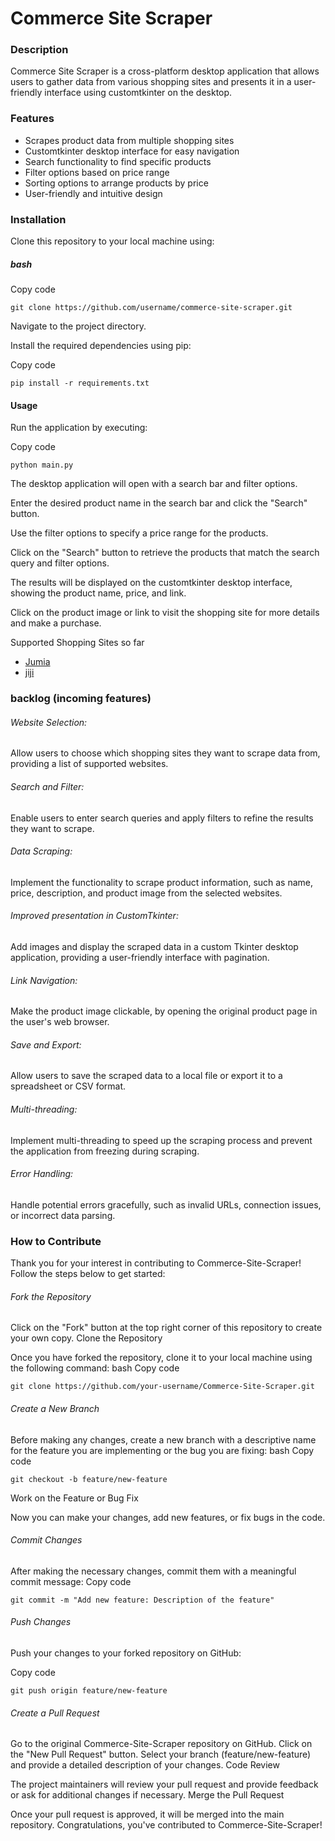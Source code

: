 # Commerce Site Scraper
### Description
Commerce Site Scraper is a cross-platform desktop application that allows users to gather data from various shopping sites and presents it in a user-friendly interface using customtkinter on the desktop.

### Features

- Scrapes product data from multiple shopping sites
- Customtkinter desktop interface for easy navigation
- Search functionality to find specific products
- Filter options based on price range
- Sorting options to arrange products by price
- User-friendly and intuitive design

### Installation
Clone this repository to your local machine using:

##### bash
Copy code
```
git clone https://github.com/username/commerce-site-scraper.git
```
Navigate to the project directory.

Install the required dependencies using pip:

Copy code

```
pip install -r requirements.txt
```

#### Usage
Run the application by executing:

Copy code
```
python main.py
```

The desktop application will open with a search bar and filter options.

Enter the desired product name in the search bar and click the "Search" button.

Use the filter options to specify a price range for the products.

Click on the "Search" button to retrieve the products that match the search query and filter options.

The results will be displayed on the customtkinter desktop interface, showing the product name, price, and link.

Click on the product image or link to visit the shopping site for more details and make a purchase.

Supported Shopping Sites so far
- [Jumia](https://www.google.com)
- [jiji](https://github.com)

### backlog (incoming features)
###### Website Selection: 
Allow users to choose which shopping sites they want to scrape data from, providing a list of supported websites.

###### Search and Filter: 
Enable users to enter search queries and apply filters to refine the results they want to scrape.
###### Data Scraping: 
Implement the functionality to scrape product information, such as name, price, description, and product image from the selected websites.
###### Improved presentation in CustomTkinter: 
Add images and display the scraped data in a custom Tkinter desktop application, providing a user-friendly interface with pagination.
###### Link Navigation: 
Make the product image clickable, by opening the original product page in the user's web browser.
###### Save and Export: 
Allow users to save the scraped data to a local file or export it to a spreadsheet or CSV format.
###### Multi-threading: 
Implement multi-threading to speed up the scraping process and prevent the application from freezing during scraping.
###### Error Handling: 
Handle potential errors gracefully, such as invalid URLs, connection issues, or incorrect data parsing.
  
### How to Contribute
Thank you for your interest in contributing to Commerce-Site-Scraper! Follow the steps below to get started:

###### Fork the Repository

Click on the "Fork" button at the top right corner of this repository to create your own copy.
Clone the Repository

Once you have forked the repository, clone it to your local machine using the following command:
bash
Copy code
```
git clone https://github.com/your-username/Commerce-Site-Scraper.git
```
###### Create a New Branch

Before making any changes, create a new branch with a descriptive name for the feature you are implementing or the bug you are fixing:
bash
Copy code
```
git checkout -b feature/new-feature
```
Work on the Feature or Bug Fix

Now you can make your changes, add new features, or fix bugs in the code.
###### Commit Changes

After making the necessary changes, commit them with a meaningful commit message:
Copy code
```
git commit -m "Add new feature: Description of the feature"
```
###### Push Changes

Push your changes to your forked repository on GitHub:

Copy code
```
git push origin feature/new-feature
```

###### Create a Pull Request

Go to the original Commerce-Site-Scraper repository on GitHub.
Click on the "New Pull Request" button.
Select your branch (feature/new-feature) and provide a detailed description of your changes.
Code Review

The project maintainers will review your pull request and provide feedback or ask for additional changes if necessary.
Merge the Pull Request

Once your pull request is approved, it will be merged into the main repository. Congratulations, you've contributed to Commerce-Site-Scraper!
